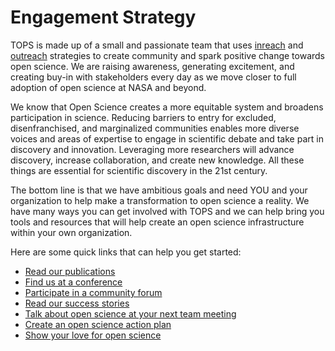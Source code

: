# Engagement Strategy

TOPS is made up of a small and passionate team that uses [inreach](./Outreach/inreach.md) and [outreach](./Outreach/outreach.md) strategies to create community and spark positive change towards open science. We are raising awareness, generating excitement, and creating buy-in with stakeholders every day as we move closer to full adoption of open science at NASA and beyond.

We know that Open Science creates a more equitable system and broadens participation in science. Reducing barriers to entry for excluded, disenfranchised, and marginalized communities enables more diverse voices and areas of expertise to engage in scientific debate and take part in discovery and innovation. Leveraging more researchers will advance discovery, increase collaboration, and create new knowledge. All these things are essential for scientific discovery in the 21st century. 


The bottom line is that we have ambitious goals and need YOU and your organization to help make a transformation to open science a reality. We have many ways you can get involved with TOPS and we can help bring you tools and resources that will help create an open science infrastructure within your own organization. 

Here are some quick links that can help you get started:   

- [Read our publications](./Outreach/tops_publications.md)
- [Find us at a conference](./Outreach/tops_conferences.md)
- [Participate in a community forum](https://github.com/nasa/Transform-to-Open-Science/tree/main/docs/Area1_Engagement/Community_Forums)
- [Read our success stories](https://science.nasa.gov/open-science/transform-to-open-science/stories)
- [Talk about open science at your next team meeting](/Organizing_OS_Activities/readme.md)
- [Create an open science action plan](/Open_Science_Cookbook/Your_Organizations_Open_Science_Journey.md#develop-governance-frameworks-and-policies-to-support-open-science-action-plans)
- [Show your love for open science](https://www.canva.com/design/DAE_9KAimo4/HGjINSG0FYnFPfjxHUTcIQ/edit)
